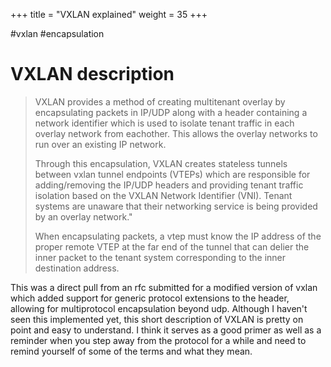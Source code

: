 +++
title = "VXLAN explained"
weight = 35
+++

#vxlan #encapsulation
# VXLAN description

>VXLAN provides a method of creating multitenant overlay by encapsulating packets in IP/UDP along with a header containing a network identifier which is used to isolate tenant traffic in each overlay network from eachother. This allows the overlay networks to run over an existing IP network.
>
>Through this encapsulation, VXLAN creates stateless tunnels between vxlan tunnel endpoints (VTEPs) which are responsible for adding/removing the IP/UDP headers and providing tenant traffic isolation based on the VXLAN Network Identifier (VNI). Tenant systems are unaware that their networking service is being provided by an overlay network." 
>
>When encapsulating packets, a vtep must know the IP address of the proper remote VTEP at the far end of the tunnel that can delier the inner packet to the tenant system corresponding to the inner destination address.

This was a direct pull from an rfc submitted for a modified version of vxlan which added support for generic protocol extensions to the header, allowing for multiprotocol encapsulation beyond udp. Although I haven't seen this implemented yet, this short description of VXLAN is pretty on point and easy to understand. I think it serves as a good primer as well as a reminder when you step away from the protocol for a while and need to remind yourself of some of the terms and what they mean.

